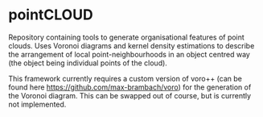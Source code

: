 # pointCLOUD
Repository containing tools to generate organisational features of point clouds. Uses Voronoi diagrams and kernel density estimations to describe the arrangement of local point-neighbourhoods in an object centred way (the object being individual points of the cloud).

This framework currently requires a custom version of voro++ (can be found here https://github.com/max-brambach/voro) for the generation of the Voronoi diagram. This can be swapped out of course, but is currently not implemented.
